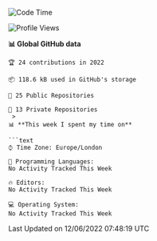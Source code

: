 <!--START_SECTION:waka-->
![Code Time](http://img.shields.io/badge/Code%20Time-218%20hrs%2044%20mins-blue)

![Profile Views](http://img.shields.io/badge/Profile%20Views-0-orange)

**📊 Global GitHub data** 

```text
🏆 24 contributions in 2022

📦 118.6 kB used in GitHub's storage 

📜 25 Public Repositories 

🔑 13 Private Repositories  
 > 
📊 **This week I spent my time on** 

```text
⌚︎ Time Zone: Europe/London

💬 Programming Languages: 
No Activity Tracked This Week

🔥 Editors: 
No Activity Tracked This Week

💻 Operating System: 
No Activity Tracked This Week

```


 Last Updated on 12/06/2022 07:48:19 UTC
<!--END_SECTION:waka-->